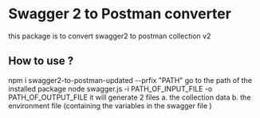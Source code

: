 # Swagger 2 to Postman converter
this package is to convert swagger2 to postman collection v2 
## How to use ?
npm i swagger2-to-postman-updated --prfix "PATH"
go to the path of the installed package 
node swagger.js -i  PATH_OF_INPUT_FILE -o PATH_OF_OUTPUT_FILE
it will generate 2 files 
a. the collection data 
b. the environment file (containing the variables in the swagger file )
